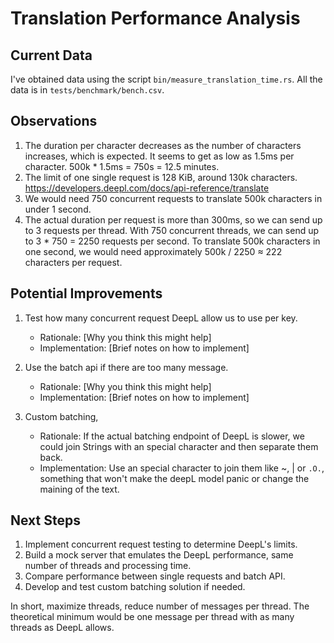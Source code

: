 # Translation Performance Analysis

## Current Data
I've obtained data using the script `bin/measure_translation_time.rs`. All the data is in `tests/benchmark/bench.csv`.

## Observations
1. The duration per character decreases as the number of characters increases, which is expected. It seems to get as low as 1.5ms per character. 500k * 1.5ms = 750s = 12.5 minutes.
2. The limit of one single request is 128 KiB, around 130k characters. https://developers.deepl.com/docs/api-reference/translate
3. We would need 750 concurrent requests to translate 500k characters in under 1 second.
4. The actual duration per request is more than 300ms, so we can send up to 3 requests per thread. With 750 concurrent threads, we can send up to 3 * 750 = 2250 requests per second. To translate 500k characters in one second, we would need approximately 500k / 2250 ≈ 222 characters per request.


## Potential Improvements

1. Test how many concurrent request DeepL allow us to use per key.
   - Rationale: [Why you think this might help]
   - Implementation: [Brief notes on how to implement]

2. Use the batch api if there are too many message.
   - Rationale: [Why you think this might help]
   - Implementation: [Brief notes on how to implement]

3. Custom batching,
   - Rationale: If the actual batching endpoint of DeepL is slower, we could join Strings with an special character and then separate them back.
   - Implementation: Use an special character to join them like ~, | or `.O.`, something that won't make the deepL model panic or change the maining of the text.

## Next Steps

1. Implement concurrent request testing to determine DeepL's limits.
2. Build a mock server that emulates the DeepL performance, same number of threads and processing time.
2. Compare performance between single requests and batch API.
3. Develop and test custom batching solution if needed.

In short, maximize threads, reduce number of messages per thread. The theoretical minimum would be one message per thread with as many threads as DeepL allows.
